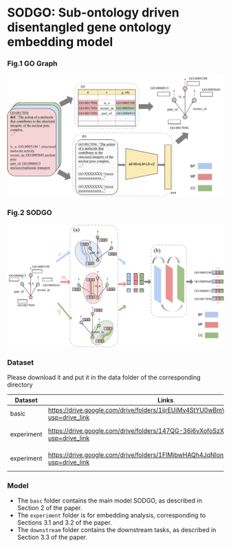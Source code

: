 # SODGO: Sub-ontology driven disentangled gene ontology embedding model

### Fig.1 GO Graph
![GO Graph](./figure/Fig.1%20GO%20Graph.png)

### Fig.2 SODGO
![SODGO](./figure/Fig.2%20SODGO.png)

### Dataset
Please download it and put it in the data folder of the corresponding directory

| Dataset    | Links |--- |
|------------| ------- | -- | 
| basic      | https://drive.google.com/drive/folders/1ijrEUiMy4StYU0wBmYB8MlIgo9Kut8yt?usp=drive_link | Model datasets | 
| experiment | https://drive.google.com/drive/folders/147QG-36i6yXofoSzXMPXorcfPudGLLfd?usp=drive_link | Embed the analysis dataset | 
| experiment | https://drive.google.com/drive/folders/1FIMibwHAQh4JqNlonB4oafRUskNPsPEm?usp=drive_link | Downstream task datasets | 

### Model
- The `basc` folder contains the main model SODGO, as described in Section 2 of the paper.
- The `experiment` folder is for embedding analysis, corresponding to Sections 3.1 and 3.2 of the paper.
- The `downstream` folder contains the downstream tasks, as described in Section 3.3 of the paper.

